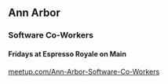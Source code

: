 ## Ann Arbor
### Software Co-Workers
#### Fridays at Espresso Royale on Main

[meetup.com/Ann-Arbor-Software-Co-Workers](https://www.meetup.com/Ann-Arbor-Software-Co-Workers)
